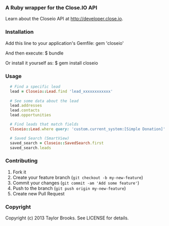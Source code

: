 ### A Ruby wrapper for the Close.IO API

Learn about the Closeio API at http://developer.close.io.

### Installation
Add this line to your application's Gemfile:
  gem 'closeio'

And then execute:
  $ bundle

Or install it yourself as:
  $ gem install closeio

### Usage
````ruby
  # Find a specific lead
  lead = Closeio::Lead.find 'lead_xxxxxxxxxxxx'
  
  # See some data about the lead
  lead.addresses
  lead.contacts
  lead.opportunities

  # Find leads that match fields
  Closeio::Lead.where query: 'custom.current_system:[Simple Donation]'

  # Saved Search (SmartView)
  saved_search = Closeio::SavedSearch.first
  saved_search.leads
````

### Contributing

1. Fork it
2. Create your feature branch (`git checkout -b my-new-feature`)
3. Commit your changes (`git commit -am 'Add some feature'`)
4. Push to the branch (`git push origin my-new-feature`)
5. Create new Pull Request


### Copyright
Copyright (c) 2013 Taylor Brooks. See LICENSE for details.